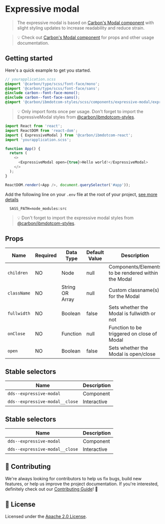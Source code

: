 # Expressive modal

> The expressive modal is based on
> [Carbon's Modal component](https://www.carbondesignsystem.com/components/modal/code)
> with slight styling updates to increase readability and reduce strain.

> 💡 Check out
> [Carbon's Modal component](https://www.carbondesignsystem.com/components/modal/code)
> for props and other usage documentation.

## Getting started

Here's a quick example to get you started.

```scss
// yourapplication.scss
@import '@carbon/type/scss/font-face/mono';
@import '@carbon/type/scss/font-face/sans';
@include carbon--font-face-mono();
@include carbon--font-face-sans();
@import '@carbon/ibmdotcom-styles/scss/components/expressive-modal/expressive-modal.scss';
```

> 💡 Only import fonts once per usage. Don't forget to import the
> ExpressiveModal styles from
> [@carbon/ibmdotcom-styles](https://github.com/carbon-design-system/ibm-dotcom-library/blob/master/packages/styles).

```javascript
import React from 'react';
import ReactDOM from 'react-dom';
import { ExpressiveModal } from '@carbon/ibmdotcom-react';
import 'yourapplication.scss';

function App() {
  return (
    <>
      <ExpressiveModal open={true}>Hello world!</ExpressiveModal>
    </>
  );
}

ReactDOM.render(<App />, document.querySelector('#app'));
```

Add the following line on your `.env` file at the root of your project,
[see more details](https://github.com/carbon-design-system/ibm-dotcom-library/blob/master/packages/styles/README.md)

```
  SASS_PATH=node_modules:src
```

> 💡 Don't forget to import the expressive modal styles from
> [@carbon/ibmdotcom-styles](https://github.com/carbon-design-system/ibm-dotcom-library/blob/master/packages/styles).

## Props

| Name        | Required | Data Type       | Default Value | Description                                         |
| ----------- | -------- | --------------- | ------------- | --------------------------------------------------- |
| `children`  | NO       | Node            | null          | Components/Elements to be rendered within the Modal |
| `className` | NO       | String OR Array | null          | Custom classname(s) for the Modal                   |
| `fullwidth` | NO       | Boolean         | false         | Sets whether the Modal is fullwidth or not          |
| `onClose`   | NO       | Function        | null          | Function to be triggered on close of Modal          |
| `open`      | NO       | Boolean         | false         | Sets whether the Modal is open/close                |

## Stable selectors

| Name                           | Description |
| ------------------------------ | ----------- |
| `dds--expressive-modal`        | Component   |
| `dds--expressive-modal__close` | Interactive |

## Stable selectors

| Name                           | Description |
| ------------------------------ | ----------- |
| `dds--expressive-modal`        | Component   |
| `dds--expressive-modal__close` | Interactive |

## 🙌 Contributing

We're always looking for contributors to help us fix bugs, build new features,
or help us improve the project documentation. If you're interested, definitely
check out our
[Contributing Guide](https://github.com/carbon-design-system/ibm-dotcom-library/blob/master/.github/CONTRIBUTING.md)!
👀

## 📝 License

Licensed under the
[Apache 2.0 License](https://github.com/carbon-design-system/ibm-dotcom-library/blob/master/LICENSE).
